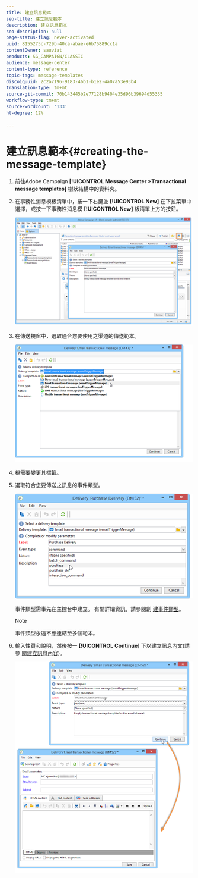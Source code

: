 ```yaml
---
title: 建立訊息範本
seo-title: 建立訊息範本
description: 建立訊息範本
seo-description: null
page-status-flag: never-activated
uuid: 8155275c-729b-40ca-abae-e6b75889cc1a
contentOwner: sauviat
products: SG_CAMPAIGN/CLASSIC
audience: message-center
content-type: reference
topic-tags: message-templates
discoiquuid: 2c2a7196-9183-46b1-b1e2-4a07a53e93b4
translation-type: tm+mt
source-git-commit: 70b143445b2e77128b9404e35d96b39694d55335
workflow-type: tm+mt
source-wordcount: '133'
ht-degree: 12%

---
```



# 建立訊息範本{#creating-the-message-template}

1. 前往Adobe Campaign **[!UICONTROL Message Center >Transactional message templates]** 樹狀結構中的資料夾。
1. 在事務性消息模板清單中，按一下右鍵並 **[!UICONTROL New]** 在下拉菜單中選擇，或按一下事務性消息模 **[!UICONTROL New]** 板清單上方的按鈕。

   ![](assets/messagecenter_create_model_001.png)

1. 在傳送視窗中，選取適合您要使用之渠道的傳送範本。

   ![](assets/messagecenter_create_model_002.png)

1. 視需要變更其標籤。
1. 選取符合您要傳送之訊息的事件類型。

   ![](assets/messagecenter_create_model_003.png)

   事件類型需事先在主控台中建立。 有關詳細資訊，請參閱創 [建事件類型](../../message-center/using/creating-event-types.md)。

   >[!NOTE]
   >
   >事件類型永遠不應連結至多個範本。

1. 輸入性質和說明，然後按一 **[!UICONTROL Continue]** 下以建立訊息內文(請參 [閱建立訊息內容](../../message-center/using/creating-message-content.md))。

   ![](assets/messagecenter_create_model_004.png)

